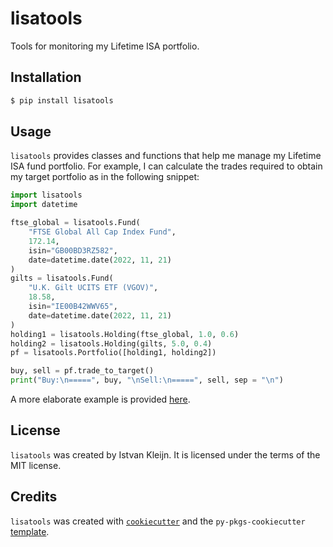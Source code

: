 # lisatools

Tools for monitoring my Lifetime ISA portfolio.

## Installation

```bash
$ pip install lisatools
```

## Usage

`lisatools` provides classes and functions that help me manage my Lifetime ISA
fund portfolio. For example, I can calculate the trades required to obtain
my target portfolio as in the following snippet:

```python
import lisatools
import datetime

ftse_global = lisatools.Fund(
    "FTSE Global All Cap Index Fund",
    172.14,
    isin="GB00BD3RZ582",
    date=datetime.date(2022, 11, 21)
)
gilts = lisatools.Fund(
    "U.K. Gilt UCITS ETF (VGOV)",
    18.58,
    isin="IE00B42WWV65",
    date=datetime.date(2022, 11, 21)
)
holding1 = lisatools.Holding(ftse_global, 1.0, 0.6)
holding2 = lisatools.Holding(gilts, 5.0, 0.4)
pf = lisatools.Portfolio([holding1, holding2])

buy, sell = pf.trade_to_target()
print("Buy:\n=====", buy, "\nSell:\n=====", sell, sep = "\n")
```

A more elaborate example is provided [here](/docs/example.ipynb).

## License

`lisatools` was created by Istvan Kleijn. It is licensed under the terms of the MIT license.

## Credits

`lisatools` was created with [`cookiecutter`](https://cookiecutter.readthedocs.io/en/latest/) and the `py-pkgs-cookiecutter` [template](https://github.com/py-pkgs/py-pkgs-cookiecutter).
